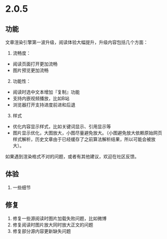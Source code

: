 # 2.0.5

## 功能
文章渲染引擎第一波升级，阅读体验大幅提升，升级内容包括几个方面：

1. 流畅度：
  - 阅读页面打开更加流畅
  - 图片预览更加流畅
2. 功能性：
  - 阅读时选中文本增加『复制』功能
  - 支持内嵌视频播放，比如B站
  - 浏览器打开支持进度前进和后退
3. 样式
  - 优化内容显示样式，比如关键词显示、引用显示等
  - 图片显示优化，大图放大，小图尽量避免放大。（小图避免放大依赖原始网页样式解析，历史文章由于已经缓存了之前算法解析结果，所以可能会被放大）。

如果遇到渲染格式不对的问题，或者有其他建议，欢迎在社区反馈。

## 体验
1. 一些细节

## 修复
1. 修复一些源阅读时图片加载失败问题，比如微博
2. 修复阅读时图片放大同时放大正文的问题
3. 修复部分源内容更新缺失问题

